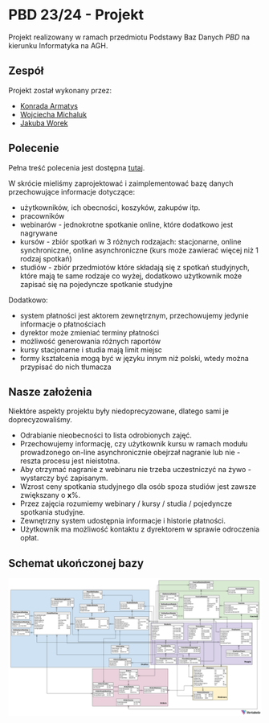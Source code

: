 # PBD 23/24 - Projekt

Projekt realizowany w ramach przedmiotu Podstawy Baz Danych _PBD_ na kierunku Informatyka na AGH.

## Zespół

Projekt został wykonany przez:

- [Konrada Armatys](https://github.com/karmatys8)
- [Wojciecha Michaluk](https://github.com/wojmichaluk)
- [Jakuba Worek](https://github.com/JakubWorek)

## Polecenie

Pełna treść polecenia jest dostępna [tutaj](/polecenie.pdf).

W skrócie mieliśmy zaprojektować i zaimplementować bazę danych przechowujące informacje dotyczące:

- użytkowników, ich obecności, koszyków, zakupów itp.
- pracowników
- webinarów - jednokrotne spotkanie online, które dodatkowo jest nagrywane
- kursów - zbiór spotkań w 3 różnych rodzajach: stacjonarne, online synchroniczne, online asynchroniczne (kurs może zawierać więcej niż 1 rodzaj spotkań)
- studiów - zbiór przedmiotów które składają się z spotkań studyjnych, które mają te same rodzaje co wyżej, dodatkowo użytkownik może zapisać się na pojedyncze spotkanie studyjne

Dodatkowo:

- system płatności jest aktorem zewnętrznym, przechowujemy jedynie informacje o płatnościach
- dyrektor może zmieniać terminy płatności
- możliwość generowania różnych raportów
- kursy stacjonarne i studia mają limit miejsc
- formy kształcenia mogą być w języku innym niż polski, wtedy można przypisać do nich tłumacza

## Nasze założenia

Niektóre aspekty projektu były niedoprecyzowane, dlatego sami je doprecyzowaliśmy.

- Odrabianie nieobecności to lista odrobionych zajęć.
- Przechowujemy informację, czy użytkownik kursu w ramach modułu prowadzonego on-line asynchronicznie obejrzał nagranie lub nie - reszta procesu jest nieistotna.
- Aby otrzymać nagranie z webinaru nie trzeba uczestniczyć na żywo - wystarczy być zapisanym.
- Wzrost ceny spotkania studyjnego dla osób spoza studiów jest zawsze zwiększany o **x**%.
- Przez zajęcia rozumiemy webinary / kursy / studia / pojedyncze spotkania studyjne.
- Zewnętrzny system udostępnia informacje i historie płatności.
- Użytkownik ma możliwość kontaktu z dyrektorem w sprawie odroczenia opłat.

## Schemat ukończonej bazy

![schemat bazy](/schemat.png)
